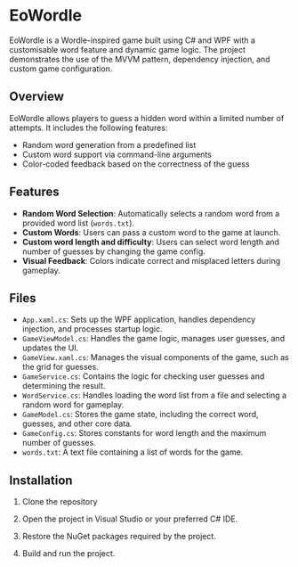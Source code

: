 # EoWordle

EoWordle is a Wordle-inspired game built using C# and WPF with a customisable word feature and dynamic game logic.
The project demonstrates the use of the MVVM pattern, dependency injection, and custom game configuration.


## Overview

EoWordle allows players to guess a hidden word within a limited number of attempts. It includes the following features:

- Random word generation from a predefined list
- Custom word support via command-line arguments
- Color-coded feedback based on the correctness of the guess

## Features

- **Random Word Selection**: Automatically selects a random word from a provided word list (`words.txt`).
- **Custom Words**: Users can pass a custom word to the game at launch.
- **Custom word length and difficulty**: Users can select word length and number of guesses by changing the game config.
- **Visual Feedback**: Colors indicate correct and misplaced letters during gameplay.

## Files

- `App.xaml.cs`: Sets up the WPF application, handles dependency injection, and processes startup logic.
- `GameViewModel.cs`: Handles the game logic, manages user guesses, and updates the UI.
- `GameView.xaml.cs`: Manages the visual components of the game, such as the grid for guesses.
- `GameService.cs`: Contains the logic for checking user guesses and determining the result.
- `WordService.cs`: Handles loading the word list from a file and selecting a random word for gameplay.
- `GameModel.cs`: Stores the game state, including the correct word, guesses, and other core data.
- `GameConfig.cs`: Stores constants for word length and the maximum number of guesses.
- `words.txt`: A text file containing a list of words for the game.

## Installation

1. Clone the repository

2. Open the project in Visual Studio or your preferred C# IDE.

3. Restore the NuGet packages required by the project.

4. Build and run the project.